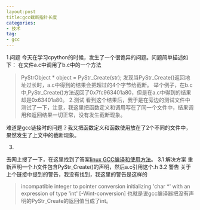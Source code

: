 ```yaml
---
layout:post
title:gcc截断指针长度
categories:
- 技术
tag:
- gcc
---
```

1.问题
今天在学习cpython的时候，发生了一个很诡异的问题。问题简单描述如下：
在文件a.c中调用了b.c中的一个方法
> PyStrObject * object = PyStr_Create(str);
发现当PyStr_Create()返回地址过长时，a.c中得到的结果会把超过的4个字节给截断。
举个例子，在b.c中,PyStr_Create()方法返回了0x7fc963401a80，但是在a.c中得到的结果却是0x63401a80。
2.测试
看到这个结果后，我于是在旁边的测试文件中测试了一下，注意，我这里把函数定义和调用写在了同一个文件中，结果调用和返回结果一切正常，没有发生截断现象。

难道是gcc链接时的问题？我又把函数定义和函数使用放在了2个不同的文件中，果然发生了上文中的截断现象。

3.
去网上搜了一下，在这里找到了答案[linux GCC编译和使用方法](http://cjhust.blog.163.com/blog/static/175827157201492934526569/)。
3.1 解决方案
重新声明一个.h文件包含PyStr_Create()的声明，然后a.c引用这个.h
3.2 警告
关于上个链接中提到的警告，我没有找到，我这里的警告是这样的
> incompatible integer to pointer conversion initializing 'char *' with an expression of type 'int' [-Wint-conversion]
也就是说gcc编译器把没有声明的PyStr_Create的返回值当成了int。
